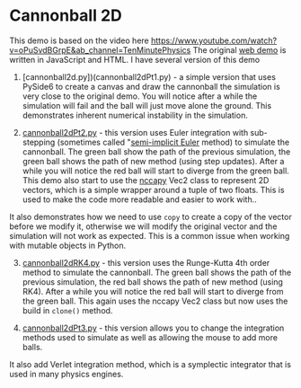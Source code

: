 # Cannonball 2D

This demo is based on the video here https://www.youtube.com/watch?v=oPuSvdBGrpE&ab_channel=TenMinutePhysics The original [web demo](https://matthias-research.github.io/pages/tenMinutePhysics/01-cannonball2d.html) is written in JavaScript and HTML. I have several version of this demo

1. [cannonball2d.py])(cannonball2dPt1.py) - a simple version that uses PySide6 to create a canvas and draw the cannonball the simulation is very close to the original demo. You will notice after a while the simulation will fail and the ball will just move alone the ground. This demonstrates inherent numerical instability in the simulation.

2. [cannonball2dPt2.py](cannonball2dPt2.py) - this version uses Euler integration with sub-stepping (sometimes called "[semi-implicit Euler](https://gafferongames.com/post/integration_basics/) method) to simulate the cannonball. The green ball show the path of the previous simulation, the green ball shows the path of new method (using step updates). After a while you will notice the red ball will start to diverge from the green ball. This demo also start to use the [nccapy](https://github.com/NCCA/nccapy) Vec2 class to represent 2D vectors, which is a simple wrapper around a tuple of two floats. This is used to make the code more readable and easier to work with..

It also demonstrates how we need to use ```copy``` to create a copy of the vector before we modify it, otherwise we will modify the original vector and the simulation will not work as expected. This is a common issue when working with mutable objects in Python.

3. [cannonball2dRK4.py](cannonball2dRK4.py) - this version uses the Runge-Kutta 4th order method to simulate the cannonball. The green ball shows the path of the previous simulation, the red ball shows the path of new method (using RK4). After a while you will notice the red ball will start to diverge from the green ball.  This again uses the nccapy Vec2 class but now uses the build in ```clone()``` method.


3. [cannonball2dPt3.py](cannonball2dPt3.py) - this version allows you to change the integration methods used to simulate as well as allowing the mouse to add more balls.

It also add Verlet integration method, which is a symplectic integrator that is used in many physics engines.
